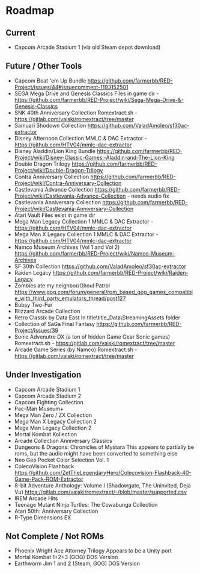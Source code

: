 # Roadmap

## Current
- Capcom Arcade Stadium 1 (via old Steam depot download)

## Future / Other Tools
- Capcom Beat 'em Up Bundle
  https://github.com/farmerbb/RED-Project/issues/44#issuecomment-1193152501
- SEGA Mega Drive and Genesis Classics
  Files in game dir - https://github.com/farmerbb/RED-Project/wiki/Sega-Mega-Drive-&-Genesis-Classics
- SNK 40th Anniversary Collection
  Romextract.sh - https://gitlab.com/vaiski/romextract/tree/master
- Samuari Shodown Collection
  https://github.com/ValadAmoleo/sf30ac-extractor
- Disney Afternoon Collection
  MMLC & DAC Extractor - https://github.com/HTV04/mmlc-dac-extractor
- Disney Aladdin/Lion King Bundle
  https://github.com/farmerbb/RED-Project/wiki/Disney-Classic-Games:-Aladdin-and-The-Lion-King
- Double Dragon Trilogy
  https://github.com/farmerbb/RED-Project/wiki/Double-Dragon-Trilogy
- Contra Anniversary Collection
  https://github.com/farmerbb/RED-Project/wiki/Contra-Anniversary-Collection
- Castlevania Advance Collection
  https://github.com/farmerbb/RED-Project/wiki/Castlevania-Advance-Collection - needs audio fix
- Castlevania Anniversary Collection
  https://github.com/farmerbb/RED-Project/wiki/Castlevania-Anniversary-Collection
- Atari Vault
  Files exist in game dir
- Mega Man Legacy Collection 1
  MMLC & DAC Extractor - https://github.com/HTV04/mmlc-dac-extractor
- Mega Man X Legacy Collection 1
  MMLC & DAC Extractor - https://github.com/HTV04/mmlc-dac-extractor
- Namco Museum Archives (Vol 1 and Vol 2)
  https://github.com/farmerbb/RED-Project/wiki/Namco-Museum-Archives
- SF 30th Collection
  https://github.com/ValadAmoleo/sf30ac-extractor
- Raiden Legacy
  https://github.com/farmerbb/RED-Project/wiki/Raiden-Legacy
- Zombies ate my neighbor/Ghoul Patrol
  https://www.gog.com/forum/general/rom_based_gog_games_compatible_with_third_party_emulators_thread/post127
- Bubsy Two-Fur
- Blizzard Arcade Collection
- Retro Classix by Data East
  In title\title_Data\StreamingAssets folder
- Collection of SaGa Final Fantasy
  https://github.com/farmerbb/RED-Project/issues/39
- Sonic Advenutre DX (a ton of hidden Game Gear Sonic games)
  Romextract.sh - https://gitlab.com/vaiski/romextract/tree/master
- Arcade Game Series (by Namco)
  Romextract.sh - https://gitlab.com/vaiski/romextract/tree/master

## Under Investigation
- Capcom Arcade Stadium 1
- Capcom Arcade Stadium 2
- Capcom Fighting Collection
- Pac-Man Museum+
- Mega Man Zero / ZX Collection
- Mega Man X Legacy Collection 2
- Mega Man Legacy Collection 2
- Mortal Kombat Kollection
- Arcade Collection Anniversary Classics
- Dungeons & Dragons: Chronicles of Mystara
  This appears to partially be roms, but the audio might have been converted to something else
- Neo Geo Pocket Color Selection Vol. 1
- ColecoVision Flashback
  https://github.com/ZetTheLegendaryHero/Colecovision-Flashback-40-Game-Pack-ROM-Extractor
- 8-bit Adventure Anthology: Volume I	(Shadowgate, The Uninvited, Deja Vu)
  https://gitlab.com/vaiski/romextract/-/blob/master/supported.csv
- IREM Arcade Hits
- Teenage Mutant Ninja Turtles: The Cowabunga Collection
- Atari 50th: Anniversary Collection
- R-Type Dimensions EX




## Not Complete / Not ROMs
- Phoenix Wright Ace Attorney Trilogy
  Appears to be a Unity port
- Mortal Kombat 1+2+3 (GOG)
  DOS Version
- Earthworm Jim 1 and 2 (Steam, GOG)
  DOS Version

